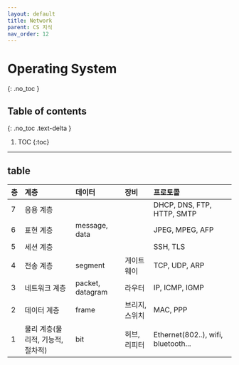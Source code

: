 ```yaml
---
layout: default
title: Network
parent: CS 지식
nav_order: 12
---
```


# Operating System
{: .no_toc }

## Table of contents
{: .no_toc .text-delta }

1. TOC
{:toc}

---

## table

|층 | 계층                        | 데이터             | 장비         | 프로토콜                             |
|:-|:---------------------------|:------------------|:-----------|:-----------------------------------|
|7 | 응용 계층                    |                   |             | DHCP, DNS, FTP, HTTP, SMTP        |
|6 | 표현 계층                    | message, data     |             | JPEG, MPEG, AFP                   |
|5 | 세션 계층                    |                   |             | SSH, TLS                          |
|4 | 전송 계층                    | segment           | 게이트 웨이    | TCP, UDP, ARP                     |
|3 | 네트워크 계층                  | packet, datagram | 라우터        | IP, ICMP, IGMP                    |
|2 | 데이터 계층                   | frame             | 브리지, 스위치 | MAC, PPP                          |
|1 | 물리 계층(물리적, 기능적, 절차적)  | bit               | 허브, 리피터  | Ethernet(802..), wifi, bluetooth...|
